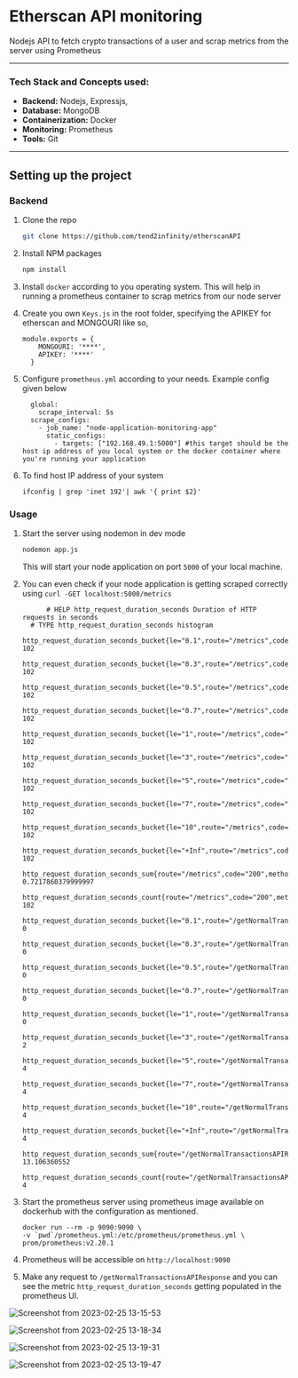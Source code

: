 # Etherscan API monitoring
Nodejs API to fetch crypto transactions of a user and scrap metrics from the server using Prometheus

***
### Tech Stack and Concepts used:

* __Backend:__ Nodejs, Expressjs,
* __Database:__ MongoDB
* __Containerization:__ Docker
* __Monitoring:__ Prometheus
* __Tools:__ Git
***

## Setting up the project
### Backend

1. Clone the repo

   ```sh
   git clone https://github.com/tend2infinity/etherscanAPI
   ```
2. Install NPM packages

   ```sh
   npm install
   ```
3. Install `docker` according to you operating system. This will help in running a prometheus container to scrap metrics from our node server
4. Create you own `Keys.js` in the root folder, specifying the APIKEY for etherscan and MONGOURI like so,
   ```
   module.exports = {
       MONGOURI: '****',
       APIKEY: '****'
     }
   ```
5. Configure `prometheus.yml` according to your needs. Example config given below
    ```
      global:
        scrape_interval: 5s 
      scrape_configs:
        - job_name: "node-application-monitoring-app"
          static_configs:
            - targets: ["192.168.49.1:5000"] #this target should be the host ip address of you local system or the docker container where you're running your application
    ```
 6. To find host IP address of your system 
      ```
      ifconfig | grep 'inet 192'| awk '{ print $2}'
      ```

### Usage

1.  Start the server using nodemon in dev mode

    ```sh 
    nodemon app.js
    ```
    This will start your node application on port `5000` of your local machine.
2.  You can even check if your node application is getting scraped correctly using `curl -GET localhost:5000/metrics`
    ```
          # HELP http_request_duration_seconds Duration of HTTP requests in seconds
      # TYPE http_request_duration_seconds histogram
      http_request_duration_seconds_bucket{le="0.1",route="/metrics",code="200",method="GET"} 102
      http_request_duration_seconds_bucket{le="0.3",route="/metrics",code="200",method="GET"} 102
      http_request_duration_seconds_bucket{le="0.5",route="/metrics",code="200",method="GET"} 102
      http_request_duration_seconds_bucket{le="0.7",route="/metrics",code="200",method="GET"} 102
      http_request_duration_seconds_bucket{le="1",route="/metrics",code="200",method="GET"} 102
      http_request_duration_seconds_bucket{le="3",route="/metrics",code="200",method="GET"} 102
      http_request_duration_seconds_bucket{le="5",route="/metrics",code="200",method="GET"} 102
      http_request_duration_seconds_bucket{le="7",route="/metrics",code="200",method="GET"} 102
      http_request_duration_seconds_bucket{le="10",route="/metrics",code="200",method="GET"} 102
      http_request_duration_seconds_bucket{le="+Inf",route="/metrics",code="200",method="GET"} 102
      http_request_duration_seconds_sum{route="/metrics",code="200",method="GET"} 0.7217860379999997
      http_request_duration_seconds_count{route="/metrics",code="200",method="GET"} 102
      http_request_duration_seconds_bucket{le="0.1",route="/getNormalTransactionsAPIResponse",code="200",method="POST"} 0
      http_request_duration_seconds_bucket{le="0.3",route="/getNormalTransactionsAPIResponse",code="200",method="POST"} 0
      http_request_duration_seconds_bucket{le="0.5",route="/getNormalTransactionsAPIResponse",code="200",method="POST"} 0
      http_request_duration_seconds_bucket{le="0.7",route="/getNormalTransactionsAPIResponse",code="200",method="POST"} 0
      http_request_duration_seconds_bucket{le="1",route="/getNormalTransactionsAPIResponse",code="200",method="POST"} 0
      http_request_duration_seconds_bucket{le="3",route="/getNormalTransactionsAPIResponse",code="200",method="POST"} 2
      http_request_duration_seconds_bucket{le="5",route="/getNormalTransactionsAPIResponse",code="200",method="POST"} 4
      http_request_duration_seconds_bucket{le="7",route="/getNormalTransactionsAPIResponse",code="200",method="POST"} 4
      http_request_duration_seconds_bucket{le="10",route="/getNormalTransactionsAPIResponse",code="200",method="POST"} 4
      http_request_duration_seconds_bucket{le="+Inf",route="/getNormalTransactionsAPIResponse",code="200",method="POST"} 4
      http_request_duration_seconds_sum{route="/getNormalTransactionsAPIResponse",code="200",method="POST"} 13.106360552
      http_request_duration_seconds_count{route="/getNormalTransactionsAPIResponse",code="200",method="POST"} 4

    ```

3.  Start the prometheus server using prometheus image available on dockerhub with the configuration as mentioned.
      ```
      docker run --rm -p 9090:9090 \
     -v `pwd`/prometheus.yml:/etc/prometheus/prometheus.yml \
     prom/prometheus:v2.20.1
      ```
4.  Prometheus will be accessible on `http://localhost:9090`
5.  Make any request to `/getNormalTransactionsAPIResponse` and you can see the metric `http_request_duration_seconds` getting populated in the prometheus UI.  

![Screenshot from 2023-02-25 13-15-53](https://user-images.githubusercontent.com/61948033/221345677-029dab10-02b3-4032-ba95-67727a52b5c3.png)

![Screenshot from 2023-02-25 13-18-34](https://user-images.githubusercontent.com/61948033/221345695-30320e73-913b-4bcb-944d-2c17c047c0c9.png)

![Screenshot from 2023-02-25 13-19-31](https://user-images.githubusercontent.com/61948033/221345703-9e058342-19f2-4788-aee8-c17082d40c15.png)

![Screenshot from 2023-02-25 13-19-47](https://user-images.githubusercontent.com/61948033/221345709-10d5cb33-abb2-4021-b50b-8f891f494dde.png)
